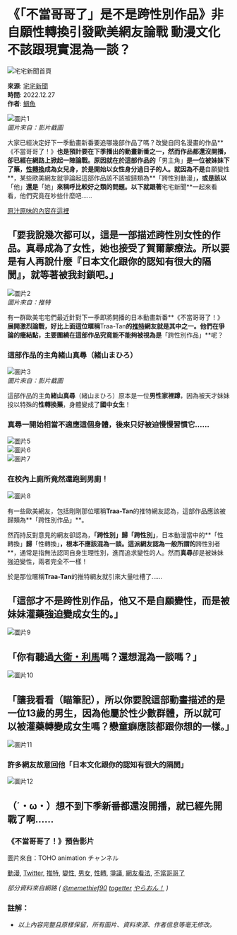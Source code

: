 # 《「不當哥哥了」是不是跨性別作品》非自願性轉換引發歐美網友論戰 動漫文化不該跟現實混為一談？

![宅宅新聞首頁](https://news.gamme.com.tw/imgs/logo_news.png)

**來源**: [宅宅新聞](https://news.gamme.com.tw/)  
**時間**: 2022.12.27  
**作者**: [鯛魚](https://author/%E9%AF%9B%E9%AD%9A)  

![圖片1](https://image1.gamme.com.tw/news2/2022/52/1/qZrCpp_akaLLqtSZkp2emH9U8C5b.webp)  
*圖片來自：影片截圖*

大家已經決定好下一季動畫新番要追哪幾部作品了嗎？改變自同名漫畫的作品**《不當哥哥了！》**也是預計要在下季播出的動畫新番之一，然而作品都還沒開播，卻已經在網路上掀起一陣論戰。原因就在於這部作品的**「男主角」**是一位被妹妹下了藥，[**性轉換**](https://news.gamme.com.tw/tag/%E6%80%A7%E8%BD%89)成為女兒身，於是開始以女性身分過日子的人。就因為不是**自願變性**，某些歐美網友就爭論起這部作品該不該被歸類為**「跨性別動漫」**，或是該以**「他」**還是**「她」**來稱呼比較好之類的問題。以下就跟著**宅宅新聞**一起來看看，他們究竟在吵些什麼吧……

[原汁原味的內容在這裡](https://news.gamme.com.tw/1752983)

## 「要我說幾次都可以，這是一部描述跨性別女性的作品。真尋成為了女性，她也接受了賀爾蒙療法。所以要是有人再說什麼『日本文化跟你的認知有很大的隔閡』，就等著被我封鎖吧。」

![圖片2](https://image1.gamme.com.tw/news2/2022/52/1/qZrCpp_akaeYsKfIlZ2dmo3Y1d4.webp)  
*圖片來自：推特*

有一群歐美宅宅們最近針對下一季即將開播的日本動畫新番**《不當哥哥了！》**展開激烈論戰，好比上面這位暱稱**Traa-Tan**的[**推特**](https://news.gamme.com.tw/tag/twitter)網友就是其中之一。他們在爭論的癥結點，主要圍繞在這部作品究竟能不能夠被視為是**「跨性別作品」**呢？

### 這部作品的主角緒山真尋（緒山まひろ）

![圖片3](https://image1.gamme.com.tw/news2/2022/52/1/qZrCpp_akdPH26ygxJ2elo3Y1d4.webp)  
*圖片來自：影片截圖*

這部作品的主角**緒山真尋**（緒山まひろ）原本是一位**男性家裡蹲**，因為被天才妹妹投以特殊的**性轉換藥**，身體變成了**國中女生**！

### **真尋一開始相當不適應這個身體，後來只好被迫慢慢習慣它……**

![圖片5](/imgs/grey.gif)  
![圖片6](/imgs/grey.gif)  
![圖片7](/imgs/grey.gif)

### 在校內上廁所竟然還跑到男廁！

![圖片8](/imgs/grey.gif)

有一些歐美網友，包括剛剛那位暱稱**Traa-Tan**的推特網友認為，這部作品應該被歸類為**「跨性別作品」**。

然而持反對意見的網友卻認為，**「跨性別」**歸**「跨性別」**，日本動漫當中的**「性轉換」**歸**「性轉換」**，根本不應該混為一談。這派網友認為一般所謂的**跨性別者**，通常是指無法認同自身生理性別，進而追求變性的人。然而**真尋**卻是被妹妹強迫變性，兩者完全不一樣！

於是那位暱稱**Traa-Tan**的推特網友就引來大量吐槽了……

## 「這部才不是跨性別作品，他又不是自願變性，而是被妹妹灌藥強迫變成女生的。」

![圖片9](https://twitter.com/GameproHiljan/status/1605362279691829248)

## 「你有聽過[大衛・利馬](https://zh.wikipedia.org/wiki/%E5%A4%A7%E8%A1%9B%C2%B7%E5%88%A9%E9%A6%AC)嗎？還想混為一談嗎？」

![圖片10](https://twitter.com/achthenuts/status/1606650052390576128)

## 「讓我看看（瞄筆記），所以你要說這部動畫描述的是一位13歲的男生，因為他屬於性少數群體，所以就可以被灌藥轉變成女生嗎？戀童癖應該都跟你想的一樣。」

![圖片11](https://twitter.com/memethief90/status/1606341369634619394)

### 許多網友故意回他「日本文化跟你的認知有很大的隔閡」

![圖片12](https://twitter.com/tan_tria/status/1599904022248333312)

## （´・ω・）想不到下季新番都還沒開播，就已經先開戰了啊……

### **《不當哥哥了！》預告影片**

圖片來自：TOHO animation チャンネル

[動漫](https://news.gamme.com.tw/tag/%E5%8B%95%E6%BC%AB), [Twitter](https://news.gamme.com.tw/tag/Twitter), [推特](https://news.gamme.com.tw/tag/%E6%8E%A8%E7%89%B9), [變性](https://news.gamme.com.tw/tag/%E8%AE%8A%E6%80%A7), [男女](https://news.gamme.com.tw/tag/%E7%94%B7%E5%A5%B3), [性轉](https://news.gamme.com.tw/tag/%E6%80%A7%E8%BD%89), [爭議](https://news.gamme.com.tw/tag/%E7%88%AD%E8%AD%B0), [網友看法](https://news.gamme.com.tw/tag/%E7%B6%B2%E5%8F%8B%E7%9C%8B%E6%B3%95), [不當哥哥了](https://news.gamme.com.tw/tag/%E4%B8%8D%E7%95%B6%E5%93%A5%E5%93%A5%E4%BA%86)

_部分資料來自網路 ( [@memethief90](https://twitter.com/memethief90/status/1606341369634619394) [togetter](https://togetter.com/li/2019198) [やらおん！](http://yaraon-blog.com/archives/229400) )_

### 註解：

- *以上內容完整且原樣保留，所有圖片、資料來源、作者信息等毫无修改。*